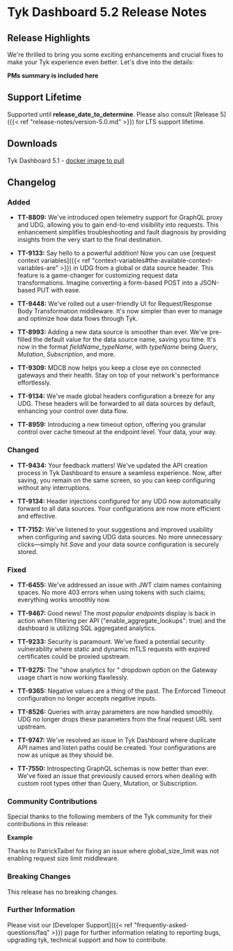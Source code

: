 # Tyk Dashboard 5.2 Release Notes

## Release Highlights

We're thrilled to bring you some exciting enhancements and crucial fixes to make your Tyk experience even better. Let's dive into the details:

**PMs summary is included here**

## Support Lifetime

Supported until **release_date_to_determine**. Please also consult [Release 5]({{< ref "release-notes/version-5.0.md" >}}) for LTS support lifetime.

## Downloads

Tyk Dashboard 5.1 - [docker image to pull](https://hub.docker.com/layers/tykio/tyk-dashboard/v5.1.0/images/sha256-075df4d840b452bfe2aa9bad8f1c1b7ad4ee06a7f5b09d3669f866985b8e2600?tab=vulnerabilities)

## Changelog

### Added

- **TT-8809:** We've introduced open telemetry support for GraphQL proxy and UDG, allowing you to gain end-to-end visibility into requests. This enhancement simplifies troubleshooting and fault diagnosis by providing insights from the very start to the final destination.

- **TT-9133:** Say hello to a powerful addition! Now you can use [request context variables]({{< ref "context-variables#the-available-context-variables-are" >}}) in UDG from a global or data source header. This feature is a game-changer for customizing request data transformations. Imagine converting a form-based POST into a JSON-based PUT with ease.

- **TT-9448:** We've rolled out a user-friendly UI for Request/Response Body Transformation middleware. It's now simpler than ever to manage and optimize how data flows through Tyk.

- **TT-8993:** Adding a new data source is smoother than ever. We've pre-filled the default value for the data source name, saving you time. It's now in the format _fieldName_typeName_, with _typeName_ being _Query_, _Mutation_, _Subscription_, and more.

- **TT-9309:** MDCB now helps you keep a close eye on connected gateways and their health. Stay on top of your network's performance effortlessly.

- **TT-9134:** We've made global headers configuration a breeze for any UDG. These headers will be forwarded to all data sources by default, enhancing your control over data flow.

- **TT-8959:** Introducing a new timeout option, offering you granular control over cache timeout at the endpoint level. Your data, your way.

### Changed

- **TT-9434:** Your feedback matters! We've updated the API creation process in Tyk Dashboard to ensure a seamless experience. Now, after saving, you remain on the same screen, so you can keep configuring without any interruptions.

- **TT-9134:** Header injections configured for any UDG now automatically forward to all data sources. Your configurations are now more efficient and effective.

- **TT-7152:** We've listened to your suggestions and improved usability when configuring and saving UDG data sources. No more unnecessary clicks—simply hit _Save_ and your data source configuration is securely stored.

### Fixed

- **TT-6455:** We've addressed an issue with JWT claim names containing spaces. No more 403 errors when using tokens with such claims; everything works smoothly now.

- **TT-9467:** Good news! The _most popular endpoints_ display is back in action when filtering per API ("enable_aggregate_lookups": true) and the dashboard is utilizing SQL aggregated analytics.

- **TT-9233:** Security is paramount. We've fixed a potential security vulnerability where static and dynamic mTLS requests with expired certificates could be proxied upstream.

- **TT-9275:** The "show analytics for <date>" dropdown option on the Gateway usage chart is now working flawlessly.

- **TT-9365:** Negative values are a thing of the past. The Enforced Timeout configuration no longer accepts negative inputs.

- **TT-8526:** Queries with array parameters are now handled smoothly. UDG no longer drops these parameters from the final request URL sent upstream.

- **TT-9747:** We've resolved an issue in Tyk Dashboard where duplicate API names and listen paths could be created. Your configurations are now as unique as they should be.

- **TT-7550:** Introspecting GraphQL schemas is now better than ever. We've fixed an issue that previously caused errors when dealing with custom root types other than Query, Mutation, or Subscription.

### Community Contributions

Special thanks to the following members of the Tyk community for their contributions in this release:

**Example**

Thanks to PatrickTaibel for fixing an issue where global_size_limit was not enabling request size limit middleware.

### Breaking Changes

This release has no breaking changes.

### Further Information

Please visit our [Developer Support]({{< ref "frequently-asked-questions/faq" >}}) page for further information relating to reporting bugs, upgrading tyk, technical support and how to contribute.
